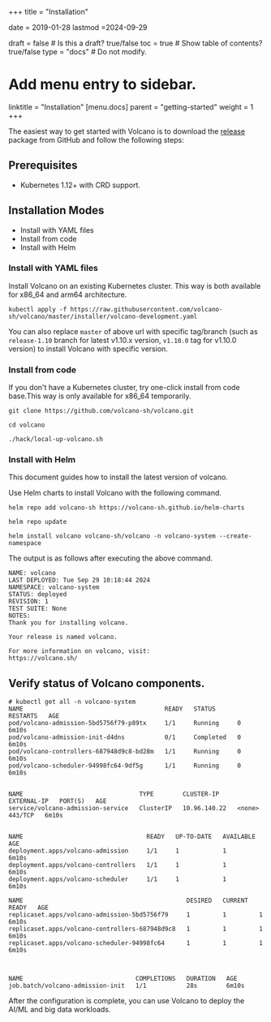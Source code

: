 +++
title =  "Installation"


date = 2019-01-28
lastmod =2024-09-29

draft = false  # Is this a draft? true/false
toc = true  # Show table of contents? true/false
type = "docs"  # Do not modify.

# Add menu entry to sidebar.
linktitle = "Installation"
[menu.docs]
  parent = "getting-started"
  weight = 1
+++

The easiest way to get started with Volcano is to download the [release](https://github.com/volcano-sh/volcano/releases) package from GitHub and follow the following steps:

## Prerequisites

 - Kubernetes 1.12+ with CRD support.

## Installation Modes
 - Install with YAML files
 - Install from code
 - Install with Helm


### Install with YAML files

Install Volcano on an existing Kubernetes cluster. This way is both available for x86_64 and arm64 architecture.

```shell
kubectl apply -f https://raw.githubusercontent.com/volcano-sh/volcano/master/installer/volcano-development.yaml
```

You can also replace `master` of above url with specific tag/branch (such as `release-1.10` branch for latest v1.10.x version, `v1.10.0` tag for v1.10.0 version) to install Volcano with specific version.


### Install from code

If you don't have a Kubernetes cluster, try one-click install from code base.This way is only available for x86_64 temporarily.

```
git clone https://github.com/volcano-sh/volcano.git

cd volcano

./hack/local-up-volcano.sh
```


### Install with Helm

This document guides how to install the latest version of volcano.

Use Helm charts to install Volcano with the following command.

```shell
helm repo add volcano-sh https://volcano-sh.github.io/helm-charts

helm repo update

helm install volcano volcano-sh/volcano -n volcano-system --create-namespace
```

The output is as follows after executing the above command.
```
NAME: volcano
LAST DEPLOYED: Tue Sep 29 10:18:44 2024
NAMESPACE: volcano-system
STATUS: deployed
REVISION: 1
TEST SUITE: None
NOTES:
Thank you for installing volcano.

Your release is named volcano.

For more information on volcano, visit:
https://volcano.sh/
```


## Verify status of Volcano components.

```shell
# kubectl get all -n volcano-system
NAME                                       READY   STATUS      RESTARTS   AGE
pod/volcano-admission-5bd5756f79-p89tx     1/1     Running     0          6m10s
pod/volcano-admission-init-d4dns           0/1     Completed   0          6m10s
pod/volcano-controllers-687948d9c8-bd28m   1/1     Running     0          6m10s
pod/volcano-scheduler-94998fc64-9df5g      1/1     Running     0          6m10s


NAME                                TYPE        CLUSTER-IP     EXTERNAL-IP   PORT(S)   AGE
service/volcano-admission-service   ClusterIP   10.96.140.22   <none>        443/TCP   6m10s


NAME                                  READY   UP-TO-DATE   AVAILABLE   AGE
deployment.apps/volcano-admission     1/1     1            1           6m10s
deployment.apps/volcano-controllers   1/1     1            1           6m10s
deployment.apps/volcano-scheduler     1/1     1            1           6m10s

NAME                                             DESIRED   CURRENT   READY   AGE
replicaset.apps/volcano-admission-5bd5756f79     1         1         1       6m10s
replicaset.apps/volcano-controllers-687948d9c8   1         1         1       6m10s
replicaset.apps/volcano-scheduler-94998fc64      1         1         1       6m10s



NAME                               COMPLETIONS   DURATION   AGE
job.batch/volcano-admission-init   1/1           28s        6m10s

```

After the configuration is complete, you can use Volcano to deploy the AI/ML and big data workloads.

